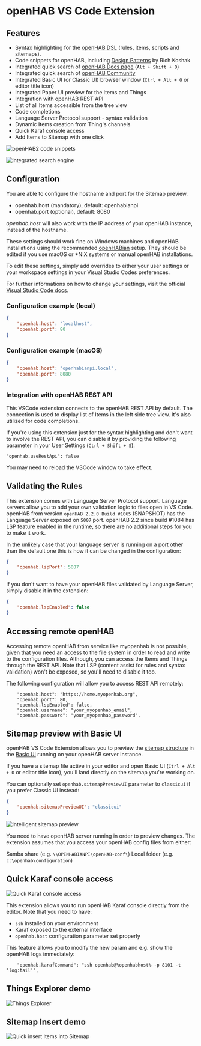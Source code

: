# openHAB VS Code Extension

## Features

* Syntax highlighting for the [openHAB DSL](https://www.openhab.org/docs/configuration/) (rules, items, scripts and sitemaps).
* Code snippets for openHAB, including [Design Patterns](https://community.openhab.org/tags/designpattern) by Rich Koshak
* Integrated quick search of [openHAB Docs page](http://docs.openhab.org) (`Alt + Shift + O`)
* Integrated quick search of [openHAB Community](https://community.openhab.org)
* Integrated Basic UI (or Classic UI) browser window (`Ctrl + Alt + O` or editor title icon)
* Integrated Paper UI preview for the Items and Things
* Integration with openHAB REST API
* List of all Items accessible from the tree view
* Code completions
* Language Server Protocol support - syntax validation
* Dynamic Items creation from Thing's channels
* Quick Karaf console access
* Add Items to Sitemap with one click

![openHAB2 code snippets](images/openhab-demo.gif)

![integrated search engine](images/openhab-demo2.gif)

## Configuration

You are able to configure the hostname and port for the Sitemap preview.

* openhab.host (mandatory), default: openhabianpi
* openhab.port (optional), default: 8080

*openhab.host* will also work with the IP address of your openHAB instance, instead of the hostname.

These settings should work fine on Windows machines and openHAB installations using the recommended [openHABian](https://www.openhab.org/docs/installation/openhabian.html) setup.
They should be edited if you use macOS or &ast;NIX systems or manual openHAB installations.

To edit these settings, simply add overrides to either your user settings or your workspace settings in your Visual Studio Codes preferences.

For further informations on how to change your settings, visit the official [Visual Studio Code docs](https://code.visualstudio.com/docs/getstarted/settings).

### Configuration example (local)

```json
{
	"openhab.host": "localhost",
	"openhab.port": 80
}
```

### Configuration example (macOS)

```json
{
	"openhab.host": "openhabianpi.local",
	"openhab.port": 8080
}
```

### Integration with openHAB REST API

This VSCode extension connects to the openHAB REST API by default.
The connection is used to display list of Items in the left side tree view.
It's also utilized for code completions.

If you're using this extension just for the syntax highlighting
and don't want to involve the REST API, you can disable it by providing
the following parameter in your User Settings (`Ctrl + Shift + S`):

```
"openhab.useRestApi": false
```

You may need to reload the VSCode window to take effect.

## Validating the Rules

This extension comes with Language Server Protocol support.
Language servers allow you to add your own validation logic to files open in VS Code.
openHAB from version `openHAB 2.2.0 Build #1065` (SNAPSHOT) has the Language Server exposed on `5007` port.
openHAB 2.2 since build #1084 has LSP feature enabled in the runtime, so there are no additional steps for you to make it work.

In the unlikely case that your language server is running on a port other than the default one this is how it can be changed in the configuration:

```json
{
	"openhab.lspPort": 5007
}
```

If you don't want to have your openHAB files validated by Language Server, simply disable it in the extension:
```json
{
	"openhab.lspEnabled": false
}
```

## Accessing remote openHAB

Accessing remote openHAB from service like myopenhab is not possible, given that you need an access to the file system in order to read and write to the configuration files.
Although, you can access the Items and Things through the REST API.
Note that LSP (content assist for rules and syntax validation) won't be exposed, so you'll need to disable it too.

The following configuration will allow you to access REST API remotely:

```
    "openhab.host": "https://home.myopenhab.org",
    "openhab.port": 80,
    "openhab.lspEnabled": false,
    "openhab.username": "your_myopenhab_email",
    "openhab.password": "your_myopenhab_password",
```

## Sitemap preview with Basic UI

openHAB VS Code Extension allows you to preview the [sitemap structure](https://www.openhab.org/docs/configuration/sitemaps.html) in the [Basic UI](https://www.openhab.org/docs/configuration/ui/basic/) running on your openHAB server instance.

If you have a sitemap file active in your editor and open Basic UI (`Ctrl + Alt + O` or editor title icon), you'll land directly on the sitemap you're working on.

You can optionally set `openhab.sitemapPreviewUI` parameter to `classicui` if you prefer Classic UI instead:
```json
{
	"openhab.sitemapPreviewUI": "classicui"
}
```

![Intelligent sitemap preview](images/openhab-sitemap.gif)

You need to have openHAB server running in order to preview changes. The extension assumes that you access your openHAB config files from either:

Samba share (e.g. `\\OPENHABIANPI\openHAB-conf\`)
Local folder (e.g. `c:\openhab\configuration`)

## Quick Karaf console access

![Quick Karaf console access](images/openhab-karaf.gif)

This extension allows you to run openHAB Karaf console directly from the editor.
Note that you need to have:

* `ssh` installed on your environment
* Karaf exposed to the external interface
* `openhab.host` configuration parameter set properly

This feature allows you to modify the new param and e.g. show the openHAB logs immediately:

```
    "openhab.karafCommand": "ssh openhab@%openhabhost% -p 8101 -t 'log:tail'",
```

## Things Explorer demo

![Things Explorer](images/openhab-things.gif)

## Sitemap Insert demo

![Quick insert Items into Sitemap](images/openhab-sitemap-insert.gif)